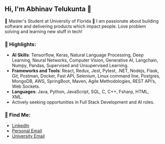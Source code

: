 
## Hi, I'm Abhinav Telukunta 👋  
🌟  Master's Student at University of Florida
🚀 I am passionate about building software and delivering products which impact people. Love problem solving and learning new stuff in tech!

### 🌟 Highlights:
- **AI Skills**: Tensorflow, Keras, Natural Language Processing, Deep Learning, Neural Networks, Computer Vision, Generative AI, Langchain, Numpy, Pandas, Supervised and Unsupervised Learning.
- **Frameworks and Tools**: React, Redux, Jest, Pytest, .NET, Nodejs, Flask, Git, Postman, Docker, Fast API, Selenium, Linux command line, Postgres, MongoDB, AWS, SpringBoot, Maven, Agile Methodologies, REST API’s, Web Sockets.
- **Languages**: Java, Python, JavaScript, SQL, C, C++, Fsharp, HTML, XML.
- Actively seeking opportunities in Full Stack Development and AI roles.

### 🔗 Find Me:
- [LinkedIn](https://www.linkedin.com/in/telukunta-vijay-abhinav/)
- [Personal Email](mailto:abhi.telukunta@gmail.com)
- [University Email](mailto:vtelukunta@ufl.edu)

